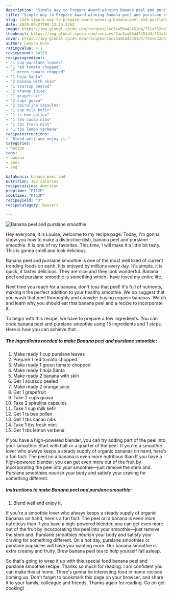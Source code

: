```yaml
---
description: "Simple Way to Prepare Award-winning Banana peel and purslane smoothie"
title: "Simple Way to Prepare Award-winning Banana peel and purslane smoothie"
slug: 1349-simple-way-to-prepare-award-winning-banana-peel-and-purslane-smoothie
date: 2020-06-27T00:13:14.879Z
image: https://img-global.cpcdn.com/recipes/2ac3aa56a42451d4/751x532cq70/banana-peel-and-purslane-smoothie-recipe-main-photo.jpg
thumbnail: https://img-global.cpcdn.com/recipes/2ac3aa56a42451d4/751x532cq70/banana-peel-and-purslane-smoothie-recipe-main-photo.jpg
cover: https://img-global.cpcdn.com/recipes/2ac3aa56a42451d4/751x532cq70/banana-peel-and-purslane-smoothie-recipe-main-photo.jpg
author: Lenora Hunt
ratingvalue: 4.1
reviewcount: 24289
recipeingredient:
- "1 cup purslane leaves"
- "1 red tomato chopped"
- "1 green tomato chopped"
- "1 hoja Santa"
- "2 banana with skin"
- "1 soursop peeled"
- "2 orange juice"
- "1 grapefruit"
- "2 cups guava"
- "2 spirulina capsules"
- "1 cup milk kefir"
- "1 ts bee pollen"
- "1 tbs cacao nibs"
- "1 tbs fresh mint"
- "1 tbs lemon verbena"
recipeinstructions:
- "Blend well and enjoy it."
categories:
- Recipe
tags:
- banana
- peel
- and

katakunci: banana peel and 
nutrition: 162 calories
recipecuisine: American
preptime: "PT12M"
cooktime: "PT53M"
recipeyield: "3"
recipecategory: Dessert

---
```



![Banana peel and purslane smoothie](https://img-global.cpcdn.com/recipes/2ac3aa56a42451d4/751x532cq70/banana-peel-and-purslane-smoothie-recipe-main-photo.jpg)

Hey everyone, it is Louise, welcome to my recipe page. Today, I'm gonna show you how to make a distinctive dish, banana peel and purslane smoothie. It is one of my favorites. This time, I will make it a little bit tasty. This is gonna smell and look delicious.

Banana peel and purslane smoothie is one of the most well liked of current trending foods on earth. It is enjoyed by millions every day. It's simple, it is quick, it tastes delicious. They are nice and they look wonderful. Banana peel and purslane smoothie is something which I have loved my entire life.

Next time you reach for a banana, don&#39;t toss that peel! It&#39;s full of nutrients, making it the perfect addition to your healthy smoothie. We do suggest that you wash that peel thoroughly and consider buying organic bananas. Watch and learn why you should eat that banana peel and a recipe to incorporate it.


To begin with this recipe, we have to prepare a few ingredients. You can cook banana peel and purslane smoothie using 15 ingredients and 1 steps. Here is how you can achieve that.

<!--inarticleads1-->

##### The ingredients needed to make Banana peel and purslane smoothie:

1. Make ready 1 cup purslane leaves
1. Prepare 1 red tomato chopped
1. Make ready 1 green tomato chopped
1. Make ready 1 hoja Santa
1. Make ready 2 banana with skin
1. Get 1 soursop peeled
1. Make ready 2 orange juice
1. Get 1 grapefruit
1. Take 2 cups guava
1. Take 2 spirulina capsules
1. Take 1 cup milk kefir
1. Get 1 ts bee pollen
1. Get 1 tbs cacao nibs
1. Take 1 tbs fresh mint
1. Get 1 tbs lemon verbena


If you have a high-powered blender, you can try adding part of the peel into your smoothie. Start with half or a quarter of the peel. If you&#39;re a smoothie lover who always keeps a steady supply of organic bananas on hand, here&#39;s a fun fact: The peel on a banana is even more nutritious than If you have a high-powered blender, you can get even more out of the fruit by incorporating the peel into your smoothie—just remove the stem and. Purslane smoothies nourish your body and satisfy your craving for something different. 

<!--inarticleads2-->

##### Instructions to make Banana peel and purslane smoothie:

1. Blend well and enjoy it.


If you&#39;re a smoothie lover who always keeps a steady supply of organic bananas on hand, here&#39;s a fun fact: The peel on a banana is even more nutritious than If you have a high-powered blender, you can get even more out of the fruit by incorporating the peel into your smoothie—just remove the stem and. Purslane smoothies nourish your body and satisfy your craving for something different. On a hot day, purslane smoothies or purslane popsicles will have you wanting more. Our banana smoothie is extra creamy and fruity. Brew banana peel tea to help yourself fall asleep. 

So that's going to wrap it up with this special food banana peel and purslane smoothie recipe. Thanks so much for reading. I am confident you can make this at home. There's gonna be interesting food in home recipes coming up. Don't forget to bookmark this page on your browser, and share it to your family, colleague and friends. Thanks again for reading. Go on get cooking!
